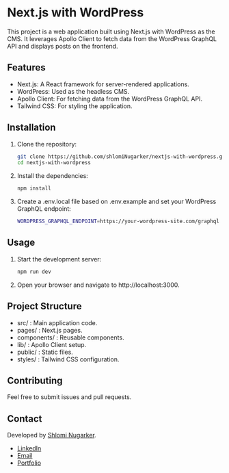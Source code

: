 # Next.js with WordPress

This project is a web application built using Next.js with WordPress as the CMS. It leverages Apollo Client to fetch data from the WordPress GraphQL API and displays posts on the frontend.

## Features

- Next.js: A React framework for server-rendered applications.
- WordPress: Used as the headless CMS.
- Apollo Client: For fetching data from the WordPress GraphQL API.
- Tailwind CSS: For styling the application.

## Installation

1. Clone the repository:

   ```bash
   git clone https://github.com/shlomiNugarker/nextjs-with-wordpress.git
   cd nextjs-with-wordpress
   ```

2. Install the dependencies:

   ```bash
   npm install
   ```

3. Create a .env.local file based on .env.example and set your WordPress GraphQL endpoint:

   ```bash
   WORDPRESS_GRAPHQL_ENDPOINT=https://your-wordpress-site.com/graphql
   ```

## Usage

1.  Start the development server:

    ```bash
    npm run dev
    ```

2.  Open your browser and navigate to http://localhost:3000.

## Project Structure

- src/ : Main application code.
- pages/ : Next.js pages.
- components/ : Reusable components.
- lib/ : Apollo Client setup.
- public/ : Static files.
- styles/ : Tailwind CSS configuration.

## Contributing

Feel free to submit issues and pull requests.

## Contact

Developed by [Shlomi Nugarker](https://www.linkedin.com/in/shlomi-nugarker-b89777155/).

- [LinkedIn](https://www.linkedin.com/in/shlomi-nugarker-b89777155/)
- [Email](mailto:shlomin1231@gmail.com)
- [Portfolio](https://shlomi-nugarker-portfolio.vercel.app/)
